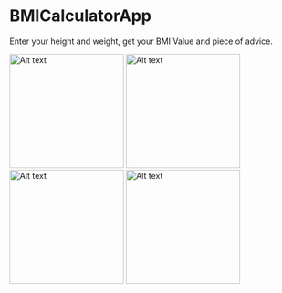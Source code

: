 # BMICalculatorApp

Enter your height and weight, get your BMI Value and piece of advice. 

  <img
  src="https://user-images.githubusercontent.com/88778576/219418410-ab82ba0e-068a-47b0-b6ce-c4ec5ab7080a.png"
  alt="Alt text"
  title="Optional title"
  style="display: inline-block; margin: 0 auto; width: 200px">
  <img
  src="https://user-images.githubusercontent.com/88778576/219418526-73a19b34-2c10-4b25-a23a-c48c3a98b7d9.png"
  alt="Alt text"
  title="Optional title"
  style="display: inline-block; margin: 0 auto; width: 200px">
  <img
  src="https://user-images.githubusercontent.com/88778576/219418493-7f87e983-663d-4a72-911a-72a365c11cbe.png"
  alt="Alt text"
  title="Optional title"
  style="display: inline-block; margin: 0 auto; width: 200px">
  <img
  src="https://user-images.githubusercontent.com/88778576/219418548-1bfdaacc-8687-4c54-bbd5-3912aebb7874.png"
  alt="Alt text"
  title="Optional title"
  style="display: inline-block; margin: 0 auto; width: 200px">

